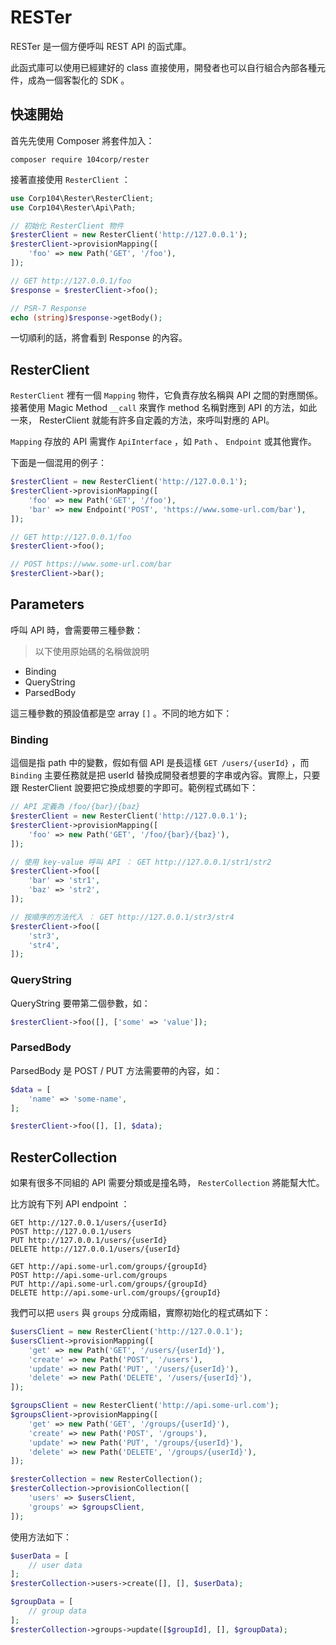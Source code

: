 # RESTer

RESTer 是一個方便呼叫 REST API 的函式庫。

此函式庫可以使用已經建好的 class 直接使用，開發者也可以自行組合內部各種元件，成為一個客製化的 SDK 。

## 快速開始

首先先使用 Composer 將套件加入：

```
composer require 104corp/rester 
```

接著直接使用 `ResterClient` ：

```php
use Corp104\Rester\ResterClient;
use Corp104\Rester\Api\Path;

// 初始化 ResterClient 物件
$resterClient = new ResterClient('http://127.0.0.1');
$resterClient->provisionMapping([
    'foo' => new Path('GET', '/foo'),
]);

// GET http://127.0.0.1/foo
$response = $resterClient->foo();

// PSR-7 Response
echo (string)$response->getBody();
```

一切順利的話，將會看到 Response 的內容。

## ResterClient

`ResterClient` 裡有一個 `Mapping` 物件，它負責存放名稱與 API 之間的對應關係。接著使用 Magic Method `__call` 來實作 method 名稱對應到 API 的方法，如此一來， ResterClient 就能有許多自定義的方法，來呼叫對應的 API。

`Mapping` 存放的 API 需實作 `ApiInterface` ，如 `Path` 、 `Endpoint` 或其他實作。

下面是一個混用的例子：

```php
$resterClient = new ResterClient('http://127.0.0.1');
$resterClient->provisionMapping([
    'foo' => new Path('GET', '/foo'),
    'bar' => new Endpoint('POST', 'https://www.some-url.com/bar'),
]);

// GET http://127.0.0.1/foo
$resterClient->foo();

// POST https://www.some-url.com/bar
$resterClient->bar();
```

## Parameters

呼叫 API 時，會需要帶三種參數：

> 以下使用原始碼的名稱做說明

* Binding
* QueryString
* ParsedBody

這三種參數的預設值都是空 array `[]` 。不同的地方如下：

### Binding

這個是指 path 中的變數，假如有個 API 是長這樣 `GET /users/{userId}` ，而 `Binding` 主要任務就是把 userId 替換成開發者想要的字串或內容。實際上，只要跟 ResterClient 說要把它換成想要的字即可。範例程式碼如下：

```php
// API 定義為 /foo/{bar}/{baz}
$resterClient = new ResterClient('http://127.0.0.1');
$resterClient->provisionMapping([
    'foo' => new Path('GET', '/foo/{bar}/{baz}'),
]);

// 使用 key-value 呼叫 API ： GET http://127.0.0.1/str1/str2
$resterClient->foo([
    'bar' => 'str1',
    'baz' => 'str2',
]);

// 按順序的方法代入 ： GET http://127.0.0.1/str3/str4
$resterClient->foo([
    'str3',
    'str4',
]);
```

### QueryString

QueryString 要帶第二個參數，如：

```php
$resterClient->foo([], ['some' => 'value']);
```

### ParsedBody

ParsedBody 是 POST / PUT 方法需要帶的內容，如：

```php
$data = [
    'name' => 'some-name',
];

$resterClient->foo([], [], $data);
```

## ResterCollection

如果有很多不同組的 API 需要分類或是撞名時， `ResterCollection` 將能幫大忙。

比方說有下列 API endpoint ：

```
GET http://127.0.0.1/users/{userId}
POST http://127.0.0.1/users
PUT http://127.0.0.1/users/{userId}
DELETE http://127.0.0.1/users/{userId}

GET http://api.some-url.com/groups/{groupId}
POST http://api.some-url.com/groups
PUT http://api.some-url.com/groups/{groupId}
DELETE http://api.some-url.com/groups/{groupId}
```

我們可以把 `users` 與 `groups` 分成兩組，實際初始化的程式碼如下：

```php
$usersClient = new ResterClient('http://127.0.0.1');
$usersClient->provisionMapping([
    'get' => new Path('GET', '/users/{userId}'),
    'create' => new Path('POST', '/users'),
    'update' => new Path('PUT', '/users/{userId}'),
    'delete' => new Path('DELETE', '/users/{userId}'),
]);

$groupsClient = new ResterClient('http://api.some-url.com');
$groupsClient->provisionMapping([
    'get' => new Path('GET', '/groups/{userId}'),
    'create' => new Path('POST', '/groups'),
    'update' => new Path('PUT', '/groups/{userId}'),
    'delete' => new Path('DELETE', '/groups/{userId}'),
]);

$resterCollection = new ResterCollection();
$resterCollection->provisionCollection([
    'users' => $usersClient,
    'groups' => $groupsClient,
]);
```

使用方法如下：

```php
$userData = [
    // user data
];
$resterCollection->users->create([], [], $userData);

$groupData = [
    // group data
];
$resterCollection->groups->update([$groupId], [], $groupData);
```
